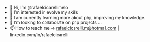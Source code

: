 - 👋 Hi, I’m @rafaelcicarellimelo
- 👀 I’m interested in evolve my skills
- 🌱 I am currently learning more about php, improving my knowledge.
- 💞️ I'm looking to collaborate on php projects ...
- 📫 How to reach me -> rafaelcicarelli.m@hotmail.com | linkedin.com/in/rafaelcicarelli


<!---
rafaelcicarellimelo/rafaelcicarellimelo is a ✨ special ✨ repository because its `README.md` (this file) appears on your GitHub profile.
You can click the Preview link to take a look at your changes.
--->
